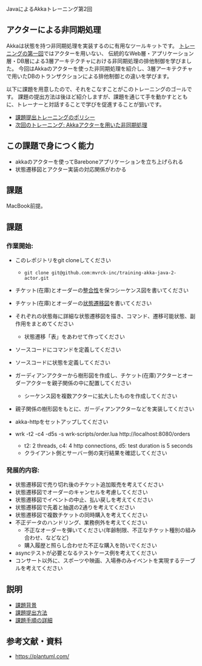JavaによるAkkaトレーニング第2回 

## アクターによる非同期処理

Akkaは状態を持つ非同期処理を実装するのに有用なツールキットです。
[トレーニングの第一回](https://github.com/mvrck-inc/training-akka-java-1-preparation)ではアクターを用いない、
伝統的なWeb層・アプリケーション層・DB層による3層アーキテクチャにおける非同期処理の排他制御を学びました。
今回はAkkaのアクターを使った非同期処理を紹介し、3層アーキテクチャで用いたDBのトランザクションによる排他制御との違いを学びます。

以下に課題を用意したので、それをこなすことがこのトレーニングのゴールです。
課題の提出方法は後ほど紹介しますが、課題を通じて手を動かすとともに、トレーナーと対話することで学びを促進することが狙いです。

- [課題提出トレーニングのポリシー](./POLICIES.md)
- [次回のトレーニング: Akkaアクターを用いた非同期処理](https://github.com/mvrck-inc/training-akka-java-3-event-sourcing)

## この課題で身につく能力

- akkaのアクターを使ってBareboneアプリケーションを立ち上げられる
- 状態遷移図とアクター実装の対応関係がわかる

## 課題

MacBook前提。

## 課題

### 作業開始:

- このレポジトリをgit cloneしてください
  - `git clone git@github.com:mvrck-inc/training-akka-java-2-actor.git`

- チケット(在庫)とオーダーの[整合性](https://plantuml.com/sequence-diagram)を保つシーケンス図を書いてください
- チケット(在庫)とオーダーの[状態遷移図](https://plantuml.com/state-diagram)を書いてください
- それぞれの状態毎に詳細な状態遷移図を描き、コマンド、遷移可能状態、副作用をまとめてください
  - 状態遷移「表」をあわせて作ってください
- ソースコードにコマンドを定義してください
- ソースコードに状態を定義してください
- ガーディアンアクターから樹形図を作成し、チケット(在庫)アクターとオーダーアクターを親子関係の中に配置してください
  - シーケンス図を複数アクターに拡大したものを作成してください
- 親子関係の樹形図をもとに、ガーディアンアクターなどを実装してください
- akka-httpをセットアップしてください
- wrk -t2 -c4 -d5s -s wrk-scripts/order.lua http://localhost:8080/orders
  - t2: 2 threads, c4: 4 http connections, d5: test duration is 5 seconds
  - クライアント側とサーバー側の実行結果を確認してください

### 発展的内容:

- 状態遷移図で売り切れ後のチケット追加販売を考えてください
- 状態遷移図でオーダーのキャンセルを考慮してください
- 状態遷移図でイベントの中止、払い戻しを考えてください
- 状態遷移図で先着と抽選の2通りを考えてください
- 状態遷移図で複数チケットの同時購入を考えてください
- 不正データのハンドリング、業務例外を考えてください
  - 不正なオーダーを弾いてください(年齢制限、不正なチケット種別の組み合わせ、などなど) 
  - 購入履歴と照らし合わせた不正な購入を防いでください
- asyncテストが必要となるテストケース例を考えてください
- コンサート以外に、スポーツや映画、入場券のみイベントを実現するテーブルを考えてください

## 説明

- [課題背景](./BACKGROUND.md)
- [課題提出方法](./SUBMIT.md)
- [課題手順の詳細](./DETAILES.md)

## 参考文献・資料

- https://plantuml.com/